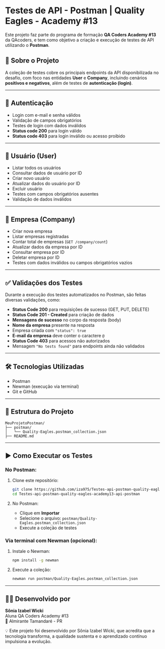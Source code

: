 # Testes de API - Postman | Quality Eagles - Academy #13

Este projeto faz parte do programa de formação **QA Coders Academy #13** da QAcoders, e tem como objetivo a criação e execução de testes de API utilizando o **Postman**.

## 🚀 Sobre o Projeto

A coleção de testes cobre os principais endpoints da API disponibilizada no desafio, com foco nas entidades **User** e **Company**, incluindo cenários **positivos e negativos**, além de testes de **autenticação (login)**.

---

## 🔐 Autenticação

- Login com e-mail e senha válidos  
- Validação de campos obrigatórios  
- Testes de login com dados inválidos  
- **Status code 200** para login válido  
- **Status code 403** para login inválido ou acesso proibido  

---

## 👤 Usuário (User)

- Listar todos os usuários  
- Consultar dados de usuário por ID  
- Criar novo usuário  
- Atualizar dados do usuário por ID  
- Excluir usuário  
- Testes com campos obrigatórios ausentes  
- Validação de dados inválidos  

---

## 🏢 Empresa (Company)

- Criar nova empresa  
- Listar empresas registradas  
- Contar total de empresas (`GET /company/count`)  
- Atualizar dados da empresa por ID  
- Consultar empresa por ID  
- Deletar empresa por ID  
- Testes com dados inválidos ou campos obrigatórios vazios  

---

## ✅ Validações dos Testes

Durante a execução dos testes automatizados no Postman, são feitas diversas validações, como:

- **Status Code 200** para requisições de sucesso (GET, PUT, DELETE)  
- **Status Code 201 - Created** para criação de dados  
- **Mensagens de sucesso** no corpo da resposta (body)  
- **Nome da empresa** presente na resposta  
- Empresa criada com `"status": true`  
- **E-mail da empresa** deve conter o caractere `@`  
- **Status Code 403** para acessos não autorizados  
- Mensagem `"No tests found"` para endpoints ainda não validados  

---

## 🛠 Tecnologias Utilizadas

- Postman  
- Newman (execução via terminal)  
- Git e GitHub  

---

## 📁 Estrutura do Projeto

```
MeuProjetoPostman/
├── postman/
│   └── Quality-Eagles.postman_collection.json
├── README.md
```

---

## ▶️ Como Executar os Testes

### No Postman:

1. Clone este repositório:
   ```bash
   git clone https://github.com/iza975/Testes-api-postman-quality-eagles-academy13-api-postman.git
   cd Testes-api-postman-quality-eagles-academy13-api-postman
   ```

2. No Postman:
   - Clique em **Importar**
   - Selecione o arquivo: `postman/Quality-Eagles.postman_collection.json`
   - Execute a coleção de testes

### Via terminal com Newman (opcional):

1. Instale o Newman:
   ```bash
   npm install -g newman
   ```

2. Execute a coleção:
   ```bash
   newman run postman/Quality-Eagles.postman_collection.json
   ```

---

## 👩‍💻 Desenvolvido por

**Sônia Izabel Wicki**  
Aluna QA Coders Academy #13  
📍 Almirante Tamandaré - PR

💡 Este projeto foi desenvolvido por Sônia Izabel Wicki, que acredita que a tecnologia transforma, a qualidade sustenta e o aprendizado contínuo impulsiona a evolução.